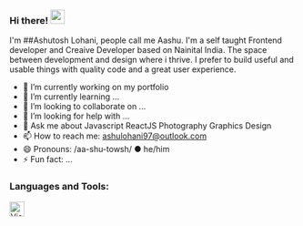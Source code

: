 ### Hi there! <img src="https://media.giphy.com/media/hvRJCLFzcasrR4ia7z/giphy.gif" width="25px">

I'm ##Ashutosh Lohani, people call me Aashu. I'm a self taught Frontend developer and Creaive Developer based on Nainital India. The space between development and design where i thrive. I prefer to build useful and usable things with quality code and a great user experience.

- 🔭 I’m currently working on my portfolio 
- 🌱 I’m currently learning ...
- 👯 I’m looking to collaborate on ...
- 🤔 I’m looking for help with ...
- 💬 Ask me about Javascript ReactJS Photography Graphics Design
- 📫 How to reach me: ashulohani97@outlook.com 
- 😄 Pronouns: /aa-shu-towsh/ ● he/him
- ⚡ Fun fact: ...



### Languages and Tools:

<img align="left" alt="Visual Studio Code" width="26px" src="https://cdn.jsdelivr.net/gh/devicons/devicon/icons/vscode/vscode-original.svg" style="padding-right:10px;" />

